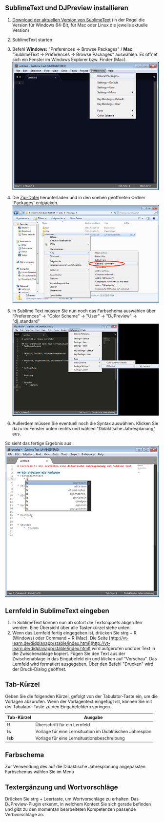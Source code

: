## SublimeText und DJPreview installieren

1. [Download der aktuellen Version von SublimeText](http://www.sublimetext.com/3) (in der Regel die Version für Windows 64-Bit, für Mac oder Linux die jeweils aktuelle Version)
2. SublimeText starten
3. Befehl **Windows:** "Preferences -> Browse Packages" / **Mac:** "SublimeText -> Preferences -> Browse Packages" auswählen. Es öffnet sich ein Fenster im Windows Explorer bzw. Finder (Mac). ![Befehl "Browse Packages"](https://github.com/ediathome/DJPreview/blob/master/demo/windows_01_browse_packages.png)
4. Die [Zip-Datei](http://vt-learn.de/didplanapp/tmsnippets/DJPreview.zip) herunterladen und in den soeben geöffneten Ordner 'Packages' entpacken. ![Entpacken der Datei mit 7Zip](https://github.com/ediathome/DJPreview/blob/master/demo/windows_06_extract_zip.png)

5. In Sublime Text müssen Sie nun noch das Farbschema auswählen über "Preferences" -> "Color Scheme" -> "User" -> "DJPreview" -> "dj_standard" ![Auswählen des Farbschemas](https://github.com/ediathome/DJPreview/blob/master/demo/windows_07_color_scheme.png)
6. Außerdem müssen Sie eventuell noch die Syntax auswählen. Klicken Sie dazu im Fenster unten rechts und wählen "Didaktische Jahresplanung" aus.

So sieht das fertige Ergebnis aus:
![Screenshot Sublime Text mit DJPreview](https://github.com/ediathome/DJPreview/blob/master/demo/windows_installed.png)

## Lernfeld in SublimeText eingeben
1. In SublimeText können nun ab sofort die Textsnippets abgerufen werden. Eine Übersicht über alle Tastenkürzel siehe unten.
2. Wenn das Lernfeld fertig eingegeben ist, drücken Sie strg + R (Windows) oder Command + R (Mac). Die Seite [http://vt-learn.de/didplanapp/stable/index.html](http://vt-learn.de/didplanapp/stable/index.html) wird aufgerufen und der Text in die Zwischenablage kopiert. Fügen Sie den Text aus der Zwischenablage in das Eingabefeld ein und klicken auf "Vorschau". Das Lernfeld wird formatiert ausgegeben. Über den Befehl "Drucken" wird der Druck-Dialog geöffnet.

## Tab-Kürzel
Geben Sie die folgenden Kürzel, gefolgt von der Tabulator-Taste ein, um die Vorlagen abzurufen. Wenn der Vorlagentext eingefügt ist, können Sie mit der Tabulator-Taste zu den Eingabefeldern springen.

|Tab-Kürzel | Ausgabe |
|-----------|---------|
|__lf__     |Überschrift für ein Lernfeld |
|__ls__     |Vorlage für eine Lernsituation im Didaktischen Jahresplan |
|__lsb__    |Vorlage für eine Lernsituationsbeschreibung |

## Farbschema
Zur Verwendung des auf die Didaktische Jahresplanung angepassten Farbschemas wählen Sie im Menu

## Textergänzung und Wortvorschläge
Drücken Sie strg + Leertaste, um Wortvorschläge zu erhalten. Das DJPreview-Plugin erkennt, in welchem Kontext Sie sich gerade befinden und gibt zu den momentan bearbeiteten Kompetenzen passende Verbvorschläge an.